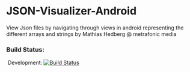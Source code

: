 # JSON-Visualizer-Android
View Json files by navigating through views in android representing the different arrays and strings
by Mathias Hedberg @ metrafonic media
### Build Status: 
&nbsp;Development: [![Build Status](http://jenkins.metrafonic.com/job/JSON%20Visualizer%20Development/badge/icon)](http://jenkins.metrafonic.com/job/JSON%20Visualizer%20Development/)
